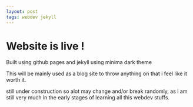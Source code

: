 ```yaml
---
layout: post
tags: webdev jekyll
---
```


# Website is live !

Built using github pages and jekyll using minima dark theme

This will be mainly used as a blog site to throw anything on that i feel like it worth it.

still under construction so alot may change and/or break randomly, as i am still very much in the early stages of learning all this webdev stuffs.

